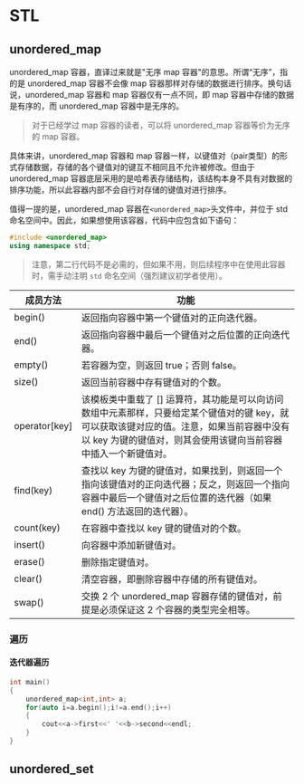 # STL



## unordered_map

unordered_map 容器，直译过来就是"无序 map 容器"的意思。所谓“无序”，指的是 unordered_map 容器不会像 map 容器那样对存储的数据进行排序。换句话说，unordered_map 容器和 map 容器仅有一点不同，即 map 容器中存储的数据是有序的，而 unordered_map 容器中是无序的。

> 对于已经学过 map 容器的读者，可以将 unordered_map 容器等价为无序的 map 容器。

具体来讲，unordered_map 容器和 map 容器一样，以键值对（pair类型）的形式存储数据，存储的各个键值对的键互不相同且不允许被修改。但由于 unordered_map 容器底层采用的是哈希表存储结构，该结构本身不具有对数据的排序功能，所以此容器内部不会自行对存储的键值对进行排序。

值得一提的是，unordered_map 容器在`<unordered_map>`头文件中，并位于 std 命名空间中。因此，如果想使用该容器，代码中应包含如下语句：

```c++
#include <unordered_map>
using namespace std;
```

> 注意，第二行代码不是必需的，但如果不用，则后续程序中在使用此容器时，需手动注明 `std` 命名空间（强烈建议初学者使用）。

| 成员方法      | 功能                                                         |
| ------------- | ------------------------------------------------------------ |
| begin()       | 返回指向容器中第一个键值对的正向迭代器。                     |
| end()         | 返回指向容器中最后一个键值对之后位置的正向迭代器。           |
| empty()       | 若容器为空，则返回 true；否则 false。                        |
| size()        | 返回当前容器中存有键值对的个数。                             |
| operator[key] | 该模板类中重载了 [] 运算符，其功能是可以向访问数组中元素那样，只要给定某个键值对的键 key，就可以获取该键对应的值。注意，如果当前容器中没有以 key 为键的键值对，则其会使用该键向当前容器中插入一个新键值对。 |
| find(key)     | 查找以 key 为键的键值对，如果找到，则返回一个指向该键值对的正向迭代器；反之，则返回一个指向容器中最后一个键值对之后位置的迭代器（如果 end() 方法返回的迭代器）。 |
| count(key)    | 在容器中查找以 key 键的键值对的个数。                        |
| insert()      | 向容器中添加新键值对。                                       |
| erase()       | 删除指定键值对。                                             |
| clear()       | 清空容器，即删除容器中存储的所有键值对。                     |
| swap()        | 交换 2 个 unordered_map 容器存储的键值对，前提是必须保证这 2 个容器的类型完全相等。 |

### 遍历

#### 迭代器遍历

```c++
int main()
{
    unordered_map<int,int> a;
    for(auto i=a.begin();i!=a.end();i++)
    {
        cout<<a->first<<' '<<b->second<<endl;
    }
}
```



## unordered_set